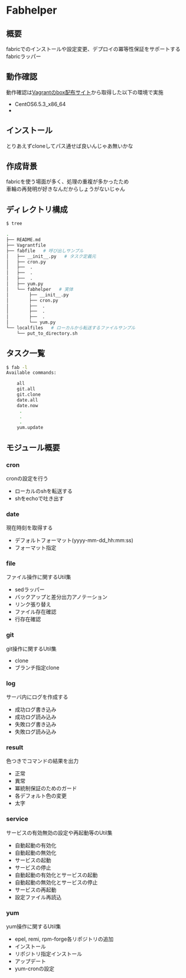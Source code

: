 # Fabhelper

## 概要
fabricでのインストールや設定変更、デプロイの冪等性保証をサポートするfabricラッパー

## 動作確認
動作確認は[Vagrantのbox配布サイト](http://www.vagrantbox.es/)から取得した以下の環境で実施  
+ CentOS6.5.3_x86_64
+ 

## インストール
とりあえずcloneしてパス通せば良いんじゃあ無いかな

## 作成背景
fabricを使う場面が多く、処理の重複が多かったため  
車輪の再発明が好きなんだからしょうがないじゃん

## ディレクトリ構成
```Bash
$ tree

.
├── README.md
├── Vagrantfile
├── fabfile   # 呼び出しサンプル
│   ├── __init__.py   # タスク定義元
│   ├── cron.py
│   ├──  .
│   ├──  .
│   ├──  .
│   ├── yum.py
│   └── fabhelper   # 実体
│   　   ├── __init__.py
│   　   ├── cron.py
│   　   ├──  .
│   　   ├──  .
│   　   ├──  .
│   　   └── yum.py
└── localfiles   # ローカルから転送するファイルサンプル
    └── put_to_directory.sh
```

## タスク一覧
```Bash
$ fab -l                                                                                                                                                                                             master
Available commands:

    all
    git.all
    git.clone
    date.all
    date.now
	 .
	 .
	 .
    yum.update
```

## モジュール概要

### cron
cronの設定を行う  
+ ローカルのshを転送する
+ shをechoで吐き出す

### date
現在時刻を取得する
+ デフォルトフォーマット(yyyy-mm-dd_hh:mm:ss)
+ フォーマット指定

### file
ファイル操作に関するUtil集
+ sedラッパー
+ バックアップと差分出力アノテーション
+ リンク張り替え
+ ファイル存在確認
+ 行存在確認

### git
git操作に関するUtil集
+ clone
+ ブランチ指定clone

### log
サーバ内にログを作成する
+ 成功ログ書き込み
+ 成功ログ読み込み
+ 失敗ログ書き込み
+ 失敗ログ読み込み

### result
色つきでコマンドの結果を出力
+ 正常
+ 異常
+ 冪統制保証のためのガード
+ 各デフォルト色の変更
+ 太字

### service
サービスの有効無効の設定や再起動等のUtil集
+ 自動起動の有効化
+ 自動起動の無効化
+ サービスの起動
+ サービスの停止
+ 自動起動の有効化とサービスの起動
+ 自動起動の無効化とサービスの停止
+ サービスの再起動
+ 設定ファイル再読込

### yum
yum操作に関するUtil集
+ epel, remi, rpm-forge各リポジトリの追加
+ インストール
+ リポジトリ指定インストール
+ アップデート
+ yum-cronの設定
